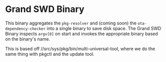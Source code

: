 # Grand SWD Binary

This binary aggregates the `pkg-resolver` and (coming soon) the `ota-dependency-checker` into a
single binary to save disk space.  The Grand SWD Binary inspects `argv[0]` on start and invokes
the appropriate binary based on the binary's name.

This is based off //src/sys/pkg/bin/multi-universal-tool, where we do the same thing with
pkgctl and the update tool.
